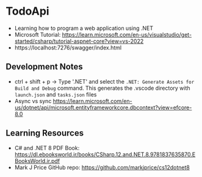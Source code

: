 # TodoApi
- Learning how to program a web application using .NET
- Microsoft Tutorial: https://learn.microsoft.com/en-us/visualstudio/get-started/csharp/tutorial-aspnet-core?view=vs-2022
- https://localhost:7276/swagger/index.html

## Development Notes
- ctrl + shift + p -> Type '.NET' and select the `.NET: Generate Assets for Build and Debug` command. This generates the .vscode directory with `launch.json` and `tasks.json` files
- Async vs sync https://learn.microsoft.com/en-us/dotnet/api/microsoft.entityframeworkcore.dbcontext?view=efcore-8.0

## Learning Resources
- C# and .NET 8 PDF Book: https://dl.ebooksworld.ir/books/CSharp.12.and.NET.8.9781837635870.EBooksWorld.ir.pdf
- Mark J Price GitHub repo: https://github.com/markjprice/cs12dotnet8